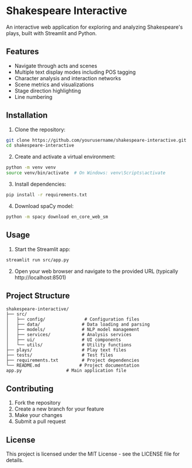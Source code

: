 # Shakespeare Interactive

An interactive web application for exploring and analyzing Shakespeare's plays, built with Streamlit and Python.

## Features

- Navigate through acts and scenes
- Multiple text display modes including POS tagging
- Character analysis and interaction networks
- Scene metrics and visualizations
- Stage direction highlighting
- Line numbering

## Installation

1. Clone the repository:
```bash
git clone https://github.com/yourusername/shakespeare-interactive.git
cd shakespeare-interactive
```

2. Create and activate a virtual environment:
```bash
python -m venv venv
source venv/bin/activate  # On Windows: venv\Scripts\activate
```

3. Install dependencies:
```bash
pip install -r requirements.txt
```

4. Download spaCy model:
```bash
python -m spacy download en_core_web_sm
```

## Usage

1. Start the Streamlit app:
```bash
streamlit run src/app.py
```

2. Open your web browser and navigate to the provided URL (typically http://localhost:8501)

## Project Structure

```
shakespeare-interactive/
├── src/
│   ├── config/               # Configuration files
│   ├── data/                # Data loading and parsing
│   ├── models/              # NLP model management
│   ├── services/            # Analysis services
│   ├── ui/                  # UI components
│   └── utils/               # Utility functions
├── plays/                   # Play text files
├── tests/                   # Test files
├── requirements.txt         # Project dependencies
└── README.md               # Project documentation
app.py                 # Main application file
```

## Contributing

1. Fork the repository
2. Create a new branch for your feature
3. Make your changes
4. Submit a pull request

## License

This project is licensed under the MIT License - see the LICENSE file for details.